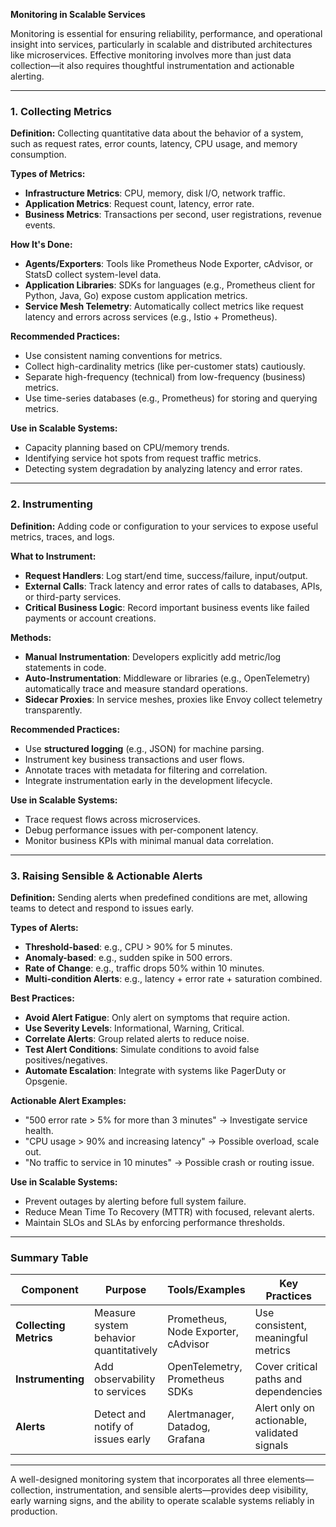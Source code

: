 **Monitoring in Scalable Services**

Monitoring is essential for ensuring reliability, performance, and operational insight into services, particularly in scalable and distributed architectures like microservices. Effective monitoring involves more than just data collection—it also requires thoughtful instrumentation and actionable alerting.

---

### **1. Collecting Metrics**

**Definition:**
Collecting quantitative data about the behavior of a system, such as request rates, error counts, latency, CPU usage, and memory consumption.

**Types of Metrics:**

* **Infrastructure Metrics**: CPU, memory, disk I/O, network traffic.
* **Application Metrics**: Request count, latency, error rate.
* **Business Metrics**: Transactions per second, user registrations, revenue events.

**How It's Done:**

* **Agents/Exporters**: Tools like Prometheus Node Exporter, cAdvisor, or StatsD collect system-level data.
* **Application Libraries**: SDKs for languages (e.g., Prometheus client for Python, Java, Go) expose custom application metrics.
* **Service Mesh Telemetry**: Automatically collect metrics like request latency and errors across services (e.g., Istio + Prometheus).

**Recommended Practices:**

* Use consistent naming conventions for metrics.
* Collect high-cardinality metrics (like per-customer stats) cautiously.
* Separate high-frequency (technical) from low-frequency (business) metrics.
* Use time-series databases (e.g., Prometheus) for storing and querying metrics.

**Use in Scalable Systems:**

* Capacity planning based on CPU/memory trends.
* Identifying service hot spots from request traffic metrics.
* Detecting system degradation by analyzing latency and error rates.

---

### **2. Instrumenting**

**Definition:**
Adding code or configuration to your services to expose useful metrics, traces, and logs.

**What to Instrument:**

* **Request Handlers**: Log start/end time, success/failure, input/output.
* **External Calls**: Track latency and error rates of calls to databases, APIs, or third-party services.
* **Critical Business Logic**: Record important business events like failed payments or account creations.

**Methods:**

* **Manual Instrumentation**: Developers explicitly add metric/log statements in code.
* **Auto-Instrumentation**: Middleware or libraries (e.g., OpenTelemetry) automatically trace and measure standard operations.
* **Sidecar Proxies**: In service meshes, proxies like Envoy collect telemetry transparently.

**Recommended Practices:**

* Use **structured logging** (e.g., JSON) for machine parsing.
* Instrument key business transactions and user flows.
* Annotate traces with metadata for filtering and correlation.
* Integrate instrumentation early in the development lifecycle.

**Use in Scalable Systems:**

* Trace request flows across microservices.
* Debug performance issues with per-component latency.
* Monitor business KPIs with minimal manual data correlation.

---

### **3. Raising Sensible & Actionable Alerts**

**Definition:**
Sending alerts when predefined conditions are met, allowing teams to detect and respond to issues early.

**Types of Alerts:**

* **Threshold-based**: e.g., CPU > 90% for 5 minutes.
* **Anomaly-based**: e.g., sudden spike in 500 errors.
* **Rate of Change**: e.g., traffic drops 50% within 10 minutes.
* **Multi-condition Alerts**: e.g., latency + error rate + saturation combined.

**Best Practices:**

* **Avoid Alert Fatigue**: Only alert on symptoms that require action.
* **Use Severity Levels**: Informational, Warning, Critical.
* **Correlate Alerts**: Group related alerts to reduce noise.
* **Test Alert Conditions**: Simulate conditions to avoid false positives/negatives.
* **Automate Escalation**: Integrate with systems like PagerDuty or Opsgenie.

**Actionable Alert Examples:**

* "500 error rate > 5% for more than 3 minutes" → Investigate service health.
* "CPU usage > 90% and increasing latency" → Possible overload, scale out.
* "No traffic to service in 10 minutes" → Possible crash or routing issue.

**Use in Scalable Systems:**

* Prevent outages by alerting before full system failure.
* Reduce Mean Time To Recovery (MTTR) with focused, relevant alerts.
* Maintain SLOs and SLAs by enforcing performance thresholds.

---

### **Summary Table**

| Component              | Purpose                                | Tools/Examples                      | Key Practices                               |
| ---------------------- | -------------------------------------- | ----------------------------------- | ------------------------------------------- |
| **Collecting Metrics** | Measure system behavior quantitatively | Prometheus, Node Exporter, cAdvisor | Use consistent, meaningful metrics          |
| **Instrumenting**      | Add observability to services          | OpenTelemetry, Prometheus SDKs      | Cover critical paths and dependencies       |
| **Alerts**             | Detect and notify of issues early      | Alertmanager, Datadog, Grafana      | Alert only on actionable, validated signals |

---

A well-designed monitoring system that incorporates all three elements—collection, instrumentation, and sensible alerts—provides deep visibility, early warning signs, and the ability to operate scalable systems reliably in production.
